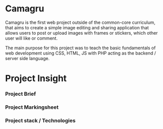 # Camagru
Camagru is the first web project outside of the common-core curriculum, that aims to create a simple image editing and sharing application that allows users to post or upload images with frames or stickers, which other user will like or comment.

The main purpose for this project was to teach the basic fundamentals of web development using CSS, HTML, JS with PHP acting as the backend / server side language.

# Project Insight
### Project Brief
### Project Markingsheet
### Project stack / Technologies
